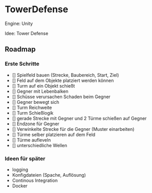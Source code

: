 # TowerDefense

Engine: Unity

Idee: Tower Defense

## Roadmap

### Erste Schritte

- [] Spielfeld bauen (Strecke, Baubereich, Start, Ziel)
- [] Feld auf dem Objekte platziert werden können
- [] Turm auf ein Objekt schießt
- [] Gegner mit Lebenbalken
- [] Schüsse verursachen Schaden beim Gegner
- [] Gegner bewegt sich
- [] Turm Reichweite
- [] Turm Schießlogik
- [] gerade Strecke mit Gegner und 2 Türme schießen auf Gegner  
- [] Endzone für Gegner
- [] Verwinkelte Strecke für die Gegner (Muster einarbeiten)
- [] Türme selber platzieren auf dem Feld
- [] Türme aufleveln
- [] unterschiedliche Wellen

### Ideen für später

- logging 
- Konfigdateien (Spache, Auflösung)
- Continous Integration
- Docker 
